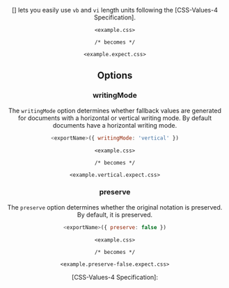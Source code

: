 <!-- Available Variables: -->
<!-- <humanReadableName> PostCSS Your Plugin -->
<!-- <exportName> postcssYourPlugin -->
<!-- <packageName> @csstools/postcss-your-plugin -->
<!-- <packageVersion> 1.0.0 -->
<!-- <packagePath> plugins/postcss-your-plugin -->
<!-- <cssdbId> your-feature -->
<!-- <specUrl> https://www.w3.org/TR/css-color-4/#funcdef-color -->
<!-- <example.css> file contents for examples/example.css -->
<!-- <header> -->
<!-- <usage> usage instructions -->
<!-- <envSupport> -->
<!-- <corsWarning> -->
<!-- <linkList> -->
<!-- to generate : npm run docs -->

<header>

[<humanReadableName>] lets you easily use `vb` and `vi` length units following the [CSS-Values-4 Specification].

```pcss
<example.css>

/* becomes */

<example.expect.css>
```

<usage>

<envSupport>

## Options

### writingMode

The `writingMode` option determines whether fallback values are generated for documents with a horizontal or vertical writing mode.
By default documents have a horizontal writing mode.

```js
<exportName>({ writingMode: 'vertical' })
```

```pcss
<example.css>

/* becomes */

<example.vertical.expect.css>
```

### preserve

The `preserve` option determines whether the original notation
is preserved. By default, it is preserved.

```js
<exportName>({ preserve: false })
```

```pcss
<example.css>

/* becomes */

<example.preserve-false.expect.css>
```

<linkList>
[CSS-Values-4 Specification]: <specUrl>
